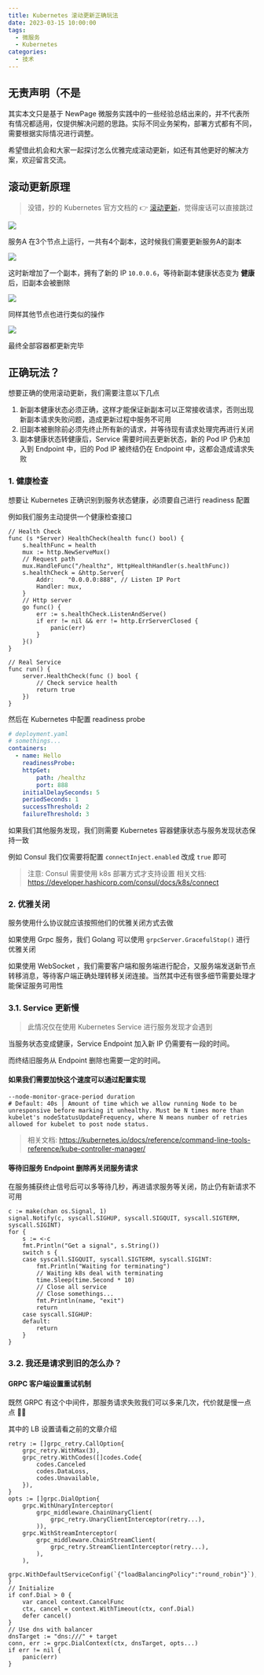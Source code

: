 ```yaml
---
title: Kubernetes 滚动更新正确玩法
date: 2023-03-15 10:00:00
tags:
  - 微服务
  - Kubernetes
categories:
  - 技术
---
```


## 无责声明（不是

其实本文只是基于 NewPage 微服务实践中的一些经验总结出来的，并不代表所有情况都适用，仅提供解决问题的思路。实际不同业务架构，部署方式都有不同，需要根据实际情况进行调整。

希望借此机会和大家一起探讨怎么优雅完成滚动更新，如还有其他更好的解决方案，欢迎留言交流。

## 滚动更新原理

> 没错，抄的 Kubernetes 官方文档的 👉 [滚动更新](https://kubernetes.io/zh-cn/docs/tutorials/kubernetes-basics/update/update-intro/)，觉得废话可以直接跳过

![](https://d33wubrfki0l68.cloudfront.net/30f75140a581110443397192d70a4cdb37df7bfc/fa906/docs/tutorials/kubernetes-basics/public/images/module_06_rollingupdates1.svg)

服务A 在3个节点上运行，一共有4个副本，这时候我们需要更新服务A的副本

![](https://d33wubrfki0l68.cloudfront.net/678bcc3281bfcc588e87c73ffdc73c7a8380aca9/703a2/docs/tutorials/kubernetes-basics/public/images/module_06_rollingupdates2.svg)

这时新增加了一个副本，拥有了新的 IP `10.0.0.6`，等待新副本健康状态变为 **健康** 后，旧副本会被删除

![](https://d33wubrfki0l68.cloudfront.net/9b57c000ea41aca21842da9e1d596cf22f1b9561/91786/docs/tutorials/kubernetes-basics/public/images/module_06_rollingupdates3.svg)

同样其他节点也进行类似的操作

![](https://d33wubrfki0l68.cloudfront.net/6d8bc1ebb4dc67051242bc828d3ae849dbeedb93/fbfa8/docs/tutorials/kubernetes-basics/public/images/module_06_rollingupdates4.svg)

最终全部容器都更新完毕

## 正确玩法？

想要正确的使用滚动更新，我们需要注意以下几点

1. 新副本健康状态必须正确，这样才能保证新副本可以正常接收请求，否则出现新副本请求失败问题，造成更新过程中服务不可用
2. 旧副本被删除前必须先终止所有新的请求，并等待现有请求处理完再进行关闭
3. 副本健康状态转健康后，Service 需要时间去更新状态，新的 Pod IP 仍未加入到 Endpoint 中，旧的 Pod IP 被终结仍在 Endpoint 中，这都会造成请求失败

### 1. 健康检查

想要让 Kubernetes 正确识别到服务状态健康，必须要自己进行 readiness 配置

例如我们服务主动提供一个健康检查接口

```golang
// Health Check
func (s *Server) HealthCheck(health func() bool) {
    s.healthFunc = health
    mux := http.NewServeMux()
    // Request path
    mux.HandleFunc("/healthz", HttpHealthHandler(s.healthFunc))
    s.healthCheck = &http.Server{
        Addr:    "0.0.0.0:888", // Listen IP Port
        Handler: mux,
    }
    // Http server
    go func() {
        err := s.healthCheck.ListenAndServe()
        if err != nil && err != http.ErrServerClosed {
            panic(err)
        }
    }()
}

// Real Service
func run() {
    server.HealthCheck(func () bool {
        // Check service health
        return true
    })
}
```

然后在 Kubernetes 中配置 readiness probe

```yaml
# deployment.yaml
# somethings...
containers:
  - name: Hello
    readinessProbe:
    httpGet:
        path: /healthz
        port: 888
    initialDelaySeconds: 5
    periodSeconds: 1
    successThreshold: 2
    failureThreshold: 3
```

如果我们其他服务发现，我们则需要 Kubernetes 容器健康状态与服务发现状态保持一致

例如 Consul 我们仅需要将配置 `connectInject.enabled` 改成 `true` 即可

> 注意: Consul 需要使用 k8s 部署方式才支持设置
> 相关文档: https://developer.hashicorp.com/consul/docs/k8s/connect

### 2. 优雅关闭

服务使用什么协议就应该按照他们的优雅关闭方式去做

如果使用 Grpc 服务，我们 Golang 可以使用 `grpcServer.GracefulStop()` 进行优雅关闭

如果使用 WebSocket ，我们需要客户端和服务端进行配合，又服务端发送新节点转移消息，等待客户端正确处理转移关闭连接。当然其中还有很多细节需要处理才能保证服务可用性

### 3.1. Service 更新慢

> 此情况仅在使用 Kubernetes Service 进行服务发现才会遇到

当服务状态变成健康，Service Endpoint 加入新 IP 仍需要有一段的时间。

而终结旧服务从 Endpoint 删除也需要一定的时间。

#### 如果我们需要加快这个速度可以通过配置实现

```
--node-monitor-grace-period duration
# Default: 40s | Amount of time which we allow running Node to be unresponsive before marking it unhealthy. Must be N times more than kubelet's nodeStatusUpdateFrequency, where N means number of retries allowed for kubelet to post node status.
```

> 相关文档: https://kubernetes.io/docs/reference/command-line-tools-reference/kube-controller-manager/

#### 等待旧服务 Endpoint 删除再关闭服务请求

在服务捕获终止信号后可以多等待几秒，再进请求服务等关闭，防止仍有新请求不可用

```golang
c := make(chan os.Signal, 1)
signal.Notify(c, syscall.SIGHUP, syscall.SIGQUIT, syscall.SIGTERM, syscall.SIGINT)
for {
    s := <-c
    fmt.Println("Get a signal", s.String())
    switch s {
    case syscall.SIGQUIT, syscall.SIGTERM, syscall.SIGINT:
        fmt.Println("Waiting for terminating")
        // Waiting k8s deal with terminating
        time.Sleep(time.Second * 10)
        // Close all service
        // Close somethings...
        fmt.Println(name, "exit")
        return
    case syscall.SIGHUP:
    default:
        return
    }
}
```

### 3.2. 我还是请求到旧的怎么办？

#### GRPC 客户端设置重试机制

既然 GRPC 有这个中间件，那服务请求失败我们可以多来几次，代价就是慢一点点 🤏🤏

其中的 LB 设置请看之前的文章介绍

```golang
retry := []grpc_retry.CallOption{
    grpc_retry.WithMax(3),
    grpc_retry.WithCodes([]codes.Code{
        codes.Canceled
        codes.DataLoss,
        codes.Unavailable,
    }),
}
opts := []grpc.DialOption{
    grpc.WithUnaryInterceptor(
        grpc_middleware.ChainUnaryClient(
            grpc_retry.UnaryClientInterceptor(retry...),
        )),
    grpc.WithStreamInterceptor(
        grpc_middleware.ChainStreamClient(
            grpc_retry.StreamClientInterceptor(retry...),
        ),
    ),
    grpc.WithDefaultServiceConfig(`{"loadBalancingPolicy":"round_robin"}`),
}
// Initialize
if conf.Dial > 0 {
    var cancel context.CancelFunc
    ctx, cancel = context.WithTimeout(ctx, conf.Dial)
    defer cancel()
}
// Use dns with balancer
dnsTarget := "dns:///" + target
conn, err := grpc.DialContext(ctx, dnsTarget, opts...)
if err != nil {
    panic(err)
}
```
